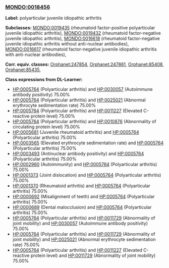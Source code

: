 
### [MONDO:0018456](http://purl.obolibrary.org/obo/MONDO_0018456)
**Label:** polyarticular juvenile idiopathic arthritis

**Subclasses:** [MONDO:0019435](http://purl.obolibrary.org/obo/MONDO_0019435) (rheumatoid factor-positive polyarticular juvenile idiopathic arthritis), [MONDO:0019432](http://purl.obolibrary.org/obo/MONDO_0019432) (rheumatoid factor-negative juvenile idiopathic arthritis), [MONDO:0016618](http://purl.obolibrary.org/obo/MONDO_0016618) (rheumatoid factor-negative juvenile idiopathic arthritis without anti-nuclear antibodies), [MONDO:0016617](http://purl.obolibrary.org/obo/MONDO_0016617) (rheumatoid factor-negative juvenile idiopathic arthritis with anti-nuclear antibodies), 

**Corr. equiv. classes:** [Orphanet:247854](http://www.orpha.net/ORDO/Orphanet_247854), [Orphanet:247861](http://www.orpha.net/ORDO/Orphanet_247861), [Orphanet:85408](http://www.orpha.net/ORDO/Orphanet_85408), [Orphanet:85435](http://www.orpha.net/ORDO/Orphanet_85435), 

**Class expressions from DL-Learner:**

- [HP:0005764](http://purl.obolibrary.org/obo/HP_0005764) (Polyarticular arthritis) and [HP:0030057](http://purl.obolibrary.org/obo/HP_0030057) (Autoimmune antibody positivity) 75.00%
- [HP:0005764](http://purl.obolibrary.org/obo/HP_0005764) (Polyarticular arthritis) and [HP:0025021](http://purl.obolibrary.org/obo/HP_0025021) (Abnormal erythrocyte sedimentation rate) 75.00%
- [HP:0005764](http://purl.obolibrary.org/obo/HP_0005764) (Polyarticular arthritis) and [HP:0011227](http://purl.obolibrary.org/obo/HP_0011227) (Elevated C-reactive protein level) 75.00%
- [HP:0005764](http://purl.obolibrary.org/obo/HP_0005764) (Polyarticular arthritis) and [HP:0010876](http://purl.obolibrary.org/obo/HP_0010876) (Abnormality of circulating protein level) 75.00%
- [HP:0005681](http://purl.obolibrary.org/obo/HP_0005681) (Juvenile rheumatoid arthritis) and [HP:0005764](http://purl.obolibrary.org/obo/HP_0005764) (Polyarticular arthritis) 75.00%
- [HP:0003565](http://purl.obolibrary.org/obo/HP_0003565) (Elevated erythrocyte sedimentation rate) and [HP:0005764](http://purl.obolibrary.org/obo/HP_0005764) (Polyarticular arthritis) 75.00%
- [HP:0003493](http://purl.obolibrary.org/obo/HP_0003493) (Antinuclear antibody positivity) and [HP:0005764](http://purl.obolibrary.org/obo/HP_0005764) (Polyarticular arthritis) 75.00%
- [HP:0002960](http://purl.obolibrary.org/obo/HP_0002960) (Autoimmunity) and [HP:0005764](http://purl.obolibrary.org/obo/HP_0005764) (Polyarticular arthritis) 75.00%
- [HP:0001373](http://purl.obolibrary.org/obo/HP_0001373) (Joint dislocation) and [HP:0005764](http://purl.obolibrary.org/obo/HP_0005764) (Polyarticular arthritis) 75.00%
- [HP:0001370](http://purl.obolibrary.org/obo/HP_0001370) (Rheumatoid arthritis) and [HP:0005764](http://purl.obolibrary.org/obo/HP_0005764) (Polyarticular arthritis) 75.00%
- [HP:0000692](http://purl.obolibrary.org/obo/HP_0000692) (Misalignment of teeth) and [HP:0005764](http://purl.obolibrary.org/obo/HP_0005764) (Polyarticular arthritis) 75.00%
- [HP:0000689](http://purl.obolibrary.org/obo/HP_0000689) (Dental malocclusion) and [HP:0005764](http://purl.obolibrary.org/obo/HP_0005764) (Polyarticular arthritis) 75.00%
- [HP:0005764](http://purl.obolibrary.org/obo/HP_0005764) (Polyarticular arthritis) and [HP:0011729](http://purl.obolibrary.org/obo/HP_0011729) (Abnormality of joint mobility) and [HP:0030057](http://purl.obolibrary.org/obo/HP_0030057) (Autoimmune antibody positivity) 75.00%
- [HP:0005764](http://purl.obolibrary.org/obo/HP_0005764) (Polyarticular arthritis) and [HP:0011729](http://purl.obolibrary.org/obo/HP_0011729) (Abnormality of joint mobility) and [HP:0025021](http://purl.obolibrary.org/obo/HP_0025021) (Abnormal erythrocyte sedimentation rate) 75.00%
- [HP:0005764](http://purl.obolibrary.org/obo/HP_0005764) (Polyarticular arthritis) and [HP:0011227](http://purl.obolibrary.org/obo/HP_0011227) (Elevated C-reactive protein level) and [HP:0011729](http://purl.obolibrary.org/obo/HP_0011729) (Abnormality of joint mobility) 75.00%


